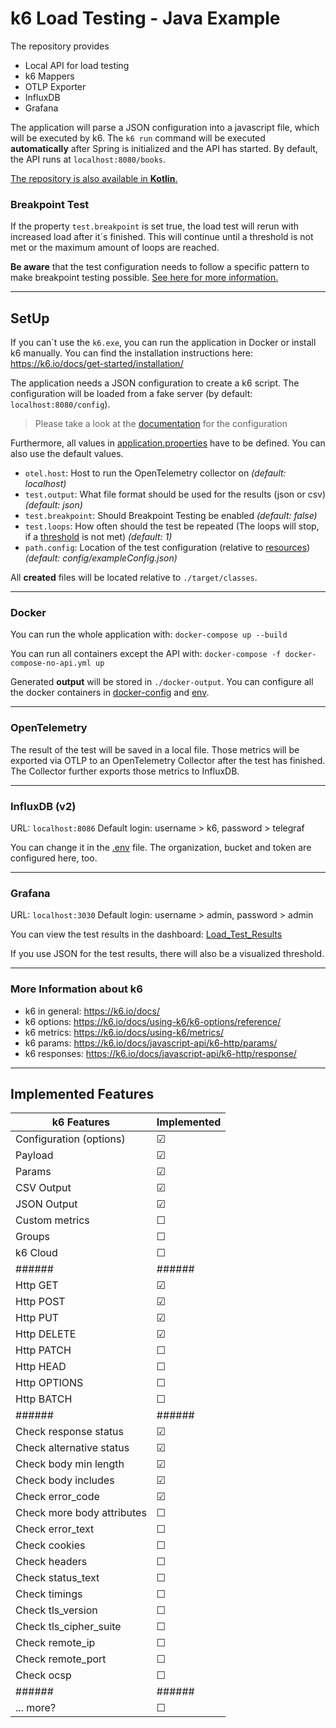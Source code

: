# k6 Load Testing - Java Example

The repository provides 
- Local API for load testing
- k6 Mappers
- OTLP Exporter
- InfluxDB
- Grafana

The application will parse a JSON configuration into a javascript 
file, which will be executed by k6. The `k6 run` command will be executed
**automatically** after Spring is initialized and the API has started.
By default, the API runs at `localhost:8080/books`.

[The repository is also available in **Kotlin**.](https://github.com/EddeCCC/k6-kotlin-test)

### Breakpoint Test

If the property `test.breakpoint` is set true, the load test will rerun with increased load after it´s finished. 
This will continue until a threshold is not met or the maximum amount of loops are reached.

**Be aware** that the test configuration needs to follow a specific pattern to make breakpoint testing possible.
[See here for more information.](docu/BreakpointConfiguration.md)

---
## SetUp

If you can´t use the `k6.exe`, you can run the application in Docker or install k6 manually.
You can find the installation instructions here: https://k6.io/docs/get-started/installation/

The application needs a JSON configuration to create a k6 script.
The configuration will be loaded from a fake server (by default: `localhost:8080/config`).

> Please take a look at the [documentation](docu/TestConfiguration.md) for the configuration

Furthermore, all values in [application.properties](src/main/resources/application.properties) have to be defined. 
You can also use the default values.

- `otel.host`: Host to run the OpenTelemetry collector on _(default: localhost)_
- `test.output`: What file format should be used for the results (json or csv) _(default: json)_
- `test.breakpoint`: Should Breakpoint Testing be enabled _(default: false)_
- `test.loops`: How often should the test be repeated (The loops will stop, if a [threshold](https://k6.io/docs/using-k6/thresholds/) is not met) _(default: 1)_
- `path.config`: Location of the test configuration (relative to [resources](src/main/resources)) _(default: config/exampleConfig.json)_

All **created** files will be located relative to `./target/classes`.

---
### Docker

You can run the whole application with: `docker-compose up --build`

You can run all containers except the API with: `docker-compose -f docker-compose-no-api.yml up`

Generated **output** will be stored in `./docker-output`. 
You can configure all the docker containers in [docker-config](docker-config) and [env](env).

---
### OpenTelemetry

The result of the test will be saved in a local file. Those metrics will be exported via OTLP
to an OpenTelemetry Collector after the test has finished. 
The Collector further exports those metrics to InfluxDB.

---
### InfluxDB (v2)

URL: `localhost:8086`
Default login: username > k6,  password > telegraf

You can change it in the [.env](env/.env) file.
The organization, bucket and token are configured here, too.

---
### Grafana

URL: `localhost:3030`
Default login: username > admin, password > admin

You can view the test results in the dashboard: [Load_Test_Results](docker-config/grafana/my-dashboards/home.json)

If you use JSON for the test results, there will also be a visualized threshold.

---
### More Information about k6

- k6 in general: https://k6.io/docs/
- k6 options: https://k6.io/docs/using-k6/k6-options/reference/
- k6 metrics: https://k6.io/docs/using-k6/metrics/
- k6 params: https://k6.io/docs/javascript-api/k6-http/params/
- k6 responses: https://k6.io/docs/javascript-api/k6-http/response/

---
## Implemented Features

| k6 Features                | Implemented |
|----------------------------|-------------|
| Configuration (options)    | &#9745;     |
| Payload                    | &#9745;     |
| Params                     | &#9745;     |
| CSV Output                 | &#9745;     |
| JSON Output                | &#9745;     |
| Custom metrics             | &#9744;     |
| Groups                     | &#9744;     |
| k6 Cloud                   | &#9744;     |
| ######                     | ######      |
| Http GET                   | &#9745;     |
| Http POST                  | &#9745;     |
| Http PUT                   | &#9745;     |
| Http DELETE                | &#9745;     |
| Http PATCH                 | &#9744;     |
| Http HEAD                  | &#9744;     |
| Http OPTIONS               | &#9744;     |
| Http BATCH                 | &#9744;     |
| ######                     | ######      |
| Check response status      | &#9745;     |
| Check alternative status   | &#9745;     |
| Check body min length      | &#9745;     |
| Check body includes        | &#9745;     |
| Check error_code           | &#9745;     |
| Check more body attributes | &#9744;     |
| Check error_text           | &#9744;     |
| Check cookies              | &#9744;     |
| Check headers              | &#9744;     |
| Check status_text          | &#9744;     |
| Check timings              | &#9744;     |
| Check tls_version          | &#9744;     |
| Check tls_cipher_suite     | &#9744;     |
| Check remote_ip            | &#9744;     |
| Check remote_port          | &#9744;     |
| Check ocsp                 | &#9744;     |
| ######                     | ######      |
| ... more?                  | &#9744;     |
